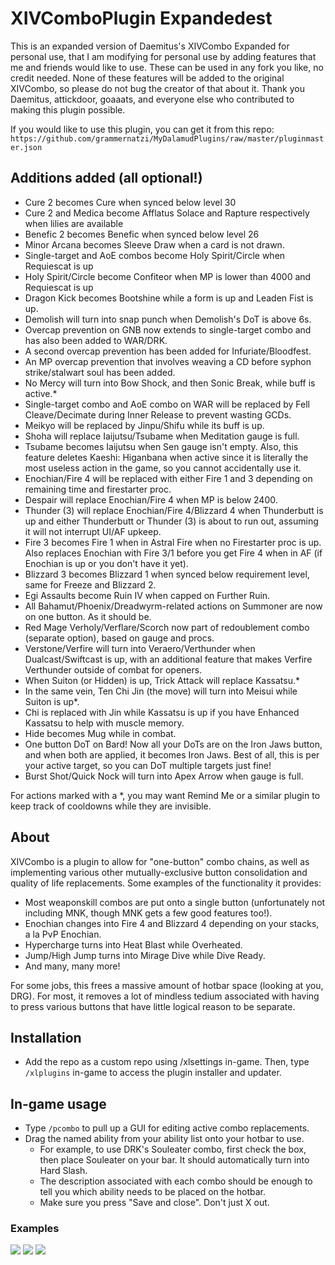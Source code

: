# XIVComboPlugin Expandedest
This is an expanded version of Daemitus's XIVCombo Expanded for personal use, that I am modifying for personal use by adding features that me and friends would like to use. These can be used in any fork you like, no credit needed. None of these features will be added to the original XIVCombo, so please do not bug the creator of that about it. Thank you Daemitus, attickdoor, goaaats, and everyone else who contributed to making this plugin possible.

If you would like to use this plugin, you can get it from this repo: `https://github.com/grammernatzi/MyDalamudPlugins/raw/master/pluginmaster.json`

## Additions added (all optional!)

* Cure 2 becomes Cure when synced below level 30
* Cure 2 and Medica become Afflatus Solace and Rapture respectively when lilies are available
* Benefic 2 becomes Benefic when synced below level 26
* Minor Arcana becomes Sleeve Draw when a card is not drawn.
* Single-target and AoE combos become Holy Spirit/Circle when Requiescat is up
* Holy Spirit/Circle become Confiteor when MP is lower than 4000 and Requiescat is up
* Dragon Kick becomes Bootshine while a form is up and Leaden Fist is up.
* Demolish will turn into snap punch when Demolish's DoT is above 6s.
* Overcap prevention on GNB now extends to single-target combo and has also been added to WAR/DRK.
* A second overcap prevention has been added for Infuriate/Bloodfest.
* An MP overcap prevention that involves weaving a CD before syphon strike/stalwart soul has been added.
* No Mercy will turn into Bow Shock, and then Sonic Break, while buff is active.*
* Single-target combo and AoE combo on WAR will be replaced by Fell Cleave/Decimate during Inner Release to prevent wasting GCDs.
* Meikyo will be replaced by Jinpu/Shifu while its buff is up.
* Shoha will replace Iaijutsu/Tsubame when Meditation gauge is full.
* Tsubame becomes Iaijutsu when Sen gauge isn't empty. Also, this feature deletes Kaeshi: Higanbana when active since it is literally the most useless action in the game, so you cannot accidentally use it.
* Enochian/Fire 4 will be replaced with either Fire 1 and 3 depending on remaining time and firestarter proc.
* Despair will replace Enochian/Fire 4 when MP is below 2400.
* Thunder (3) will replace Enochian/Fire 4/Blizzard 4 when Thunderbutt is up and either Thunderbutt or Thunder (3) is about to run out, assuming it will not interrupt UI/AF upkeep.
* Fire 3 becomes Fire 1 when in Astral Fire when no Firestarter proc is up. Also replaces Enochian with Fire 3/1 before you get Fire 4 when in AF (if Enochian is up or you don't have it yet).
* Blizzard 3 becomes Blizzard 1 when synced below requirement level, same for Freeze and Blizzard 2.
* Egi Assaults become Ruin IV when capped on Further Ruin.
* All Bahamut/Phoenix/Dreadwyrm-related actions on Summoner are now on one button. As it should be.
* Red Mage Verholy/Verflare/Scorch now part of redoublement combo (separate option), based on gauge and procs.
* Verstone/Verfire will turn into Veraero/Verthunder when Dualcast/Swiftcast is up, with an additional feature that makes Verfire Verthunder outside of combat for openers.
* When Suiton (or Hidden) is up, Trick Attack will replace Kassatsu.*
* In the same vein, Ten Chi Jin (the move) will turn into Meisui while Suiton is up*.
* Chi is replaced with Jin while Kassatsu is up if you have Enhanced Kassatsu to help with muscle memory.
* Hide becomes Mug while in combat.
* One button DoT on Bard! Now all your DoTs are on the Iron Jaws button, and when both are applied, it becomes Iron Jaws. Best of all, this is per your active target, so you can DoT multiple targets just fine!
* Burst Shot/Quick Nock will turn into Apex Arrow when gauge is full.

For actions marked with a *, you may want Remind Me or a similar plugin to keep track of cooldowns while they are invisible.

## About
XIVCombo is a plugin to allow for "one-button" combo chains, as well as implementing various other mutually-exclusive button consolidation and quality of life replacements. Some examples of the functionality it provides:
* Most weaponskill combos are put onto a single button (unfortunately not including MNK, though MNK gets a few good features too!).
* Enochian changes into Fire 4 and Blizzard 4 depending on your stacks, a la PvP Enochian.
* Hypercharge turns into Heat Blast while Overheated.
* Jump/High Jump turns into Mirage Dive while Dive Ready.
* And many, many more!

For some jobs, this frees a massive amount of hotbar space (looking at you, DRG). For most, it removes a lot of mindless tedium associated with having to press various buttons that have little logical reason to be separate.

## Installation
* Add the repo as a custom repo using /xlsettings in-game. Then, type `/xlplugins` in-game to access the plugin installer and updater. 

## In-game usage
* Type `/pcombo` to pull up a GUI for editing active combo replacements.
* Drag the named ability from your ability list onto your hotbar to use.
  * For example, to use DRK's Souleater combo, first check the box, then place Souleater on your bar. It should automatically turn into Hard Slash.
  * The description associated with each combo should be enough to tell you which ability needs to be placed on the hotbar.
  * Make sure you press "Save and close". Don't just X out.
### Examples
![](https://github.com/attickdoor/xivcomboplugin/raw/master/res/souleater_combo.gif)
![](https://github.com/attickdoor/xivcomboplugin/raw/master/res/hypercharge_heat_blast.gif)
![](https://github.com/attickdoor/xivcomboplugin/raw/master/res/eno_swap.gif)
